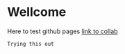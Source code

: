 # Wellcome
Here to test github pages
[link to collab](collaborators/main.md)
```
Trying this out
```
